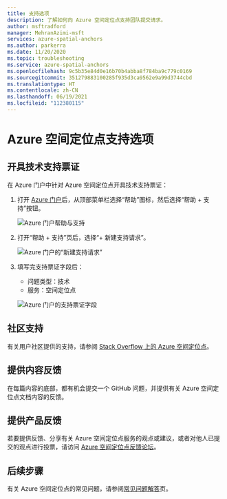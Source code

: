 ```yaml
---
title: 支持选项
description: 了解如何向 Azure 空间定位点支持团队提交请求。
author: msftradford
manager: MehranAzimi-msft
services: azure-spatial-anchors
ms.author: parkerra
ms.date: 11/20/2020
ms.topic: troubleshooting
ms.service: azure-spatial-anchors
ms.openlocfilehash: 9c5b35e84d0e16b70b4abba8f784ba9c779c0169
ms.sourcegitcommit: 351279883100285f935d3ca9562e9a99d3744cbd
ms.translationtype: HT
ms.contentlocale: zh-CN
ms.lasthandoff: 06/19/2021
ms.locfileid: "112380115"
---
```

# <a name="azure-spatial-anchors-support-options"></a>Azure 空间定位点支持选项

## <a name="open-a-tech-support-ticket"></a>开具技术支持票证

在 Azure 门户中针对 Azure 空间定位点开具技术支持票证：

1. 打开 [Azure 门户](https://azure.microsoft.com/account/)后，从顶部菜单栏选择“帮助”图标，然后选择“帮助 + 支持”按钮。

   ![Azure 门户帮助与支持](./media/spatial-anchor-support.png)

1. 打开“帮助 + 支持”页后，选择“+ 新建支持请求”。

   ![Azure 门户的“新建支持请求”](./media/spatial-anchor-support2.png)

1. 填写完支持票证字段后：

   - 问题类型：技术
   - 服务：空间定位点

   ![Azure 门户的支持票证字段](./media/spatial-anchor-support3.png)

## <a name="community-support"></a>社区支持

有关用户社区提供的支持，请参阅 [Stack Overflow 上的 Azure 空间定位点](https://stackoverflow.com/questions/tagged/azure-spatial-anchors)。

## <a name="provide-content-feedback"></a>提供内容反馈

在每篇内容的底部，都有机会提交一个 GitHub 问题，并提供有关 Azure 空间定位点文档内容的反馈。

## <a name="provide-product-feedback"></a>提供产品反馈

若要提供反馈、分享有关 Azure 空间定位点服务的观点或建议，或者对他人已提交的观点进行投票，请访问 [Azure 空间定位点反馈论坛](https://feedback.azure.com/forums/919252-azure-spatial-anchors)。

## <a name="next-steps"></a>后续步骤

有关 Azure 空间定位点的常见问题，请参阅[常见问题解答](spatial-anchor-faq.yml)页。
